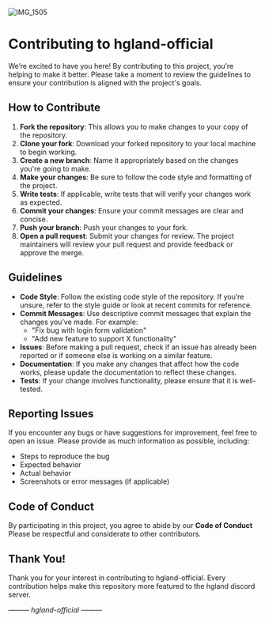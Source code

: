 ![IMG_1505](https://github.com/user-attachments/assets/4dec4527-5e33-4d19-8588-ce7e468362f7)
# Contributing to hgland-official

We’re excited to have you here! By contributing to this project, you’re helping to make it better. Please take a moment to review the guidelines to ensure your contribution is aligned with the project's goals.

## How to Contribute

1. **Fork the repository**: This allows you to make changes to your copy of the repository.
2. **Clone your fork**: Download your forked repository to your local machine to begin working.
3. **Create a new branch**: Name it appropriately based on the changes you're going to make.
4. **Make your changes**: Be sure to follow the code style and formatting of the project.
5. **Write tests**: If applicable, write tests that will verify your changes work as expected.
6. **Commit your changes**: Ensure your commit messages are clear and concise.
7. **Push your branch**: Push your changes to your fork.
8. **Open a pull request**: Submit your changes for review. The project maintainers will review your pull request and provide feedback or approve the merge.

## Guidelines

- **Code Style**: Follow the existing code style of the repository. If you’re unsure, refer to the style guide or look at recent commits for reference.
- **Commit Messages**: Use descriptive commit messages that explain the changes you’ve made. For example:
  - "Fix bug with login form validation"
  - "Add new feature to support X functionality"
- **Issues**: Before making a pull request, check if an issue has already been reported or if someone else is working on a similar feature.
- **Documentation**: If you make any changes that affect how the code works, please update the documentation to reflect these changes.
- **Tests**: If your change involves functionality, please ensure that it is well-tested.

## Reporting Issues

If you encounter any bugs or have suggestions for improvement, feel free to open an issue. Please provide as much information as possible, including:
- Steps to reproduce the bug
- Expected behavior
- Actual behavior
- Screenshots or error messages (if applicable)

## Code of Conduct

By participating in this project, you agree to abide by our **Code of Conduct** Please be respectful and considerate to other contributors.

## Thank You!

Thank you for your interest in contributing to hgland-official. Every contribution helps make this repository more featured to the hgland discord server.

*——— hgland-official ———*
